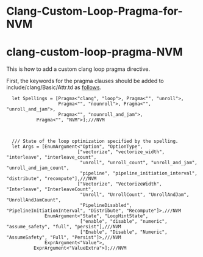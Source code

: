 # Clang-Custom-Loop-Pragma-for-NVM
# clang-custom-loop-pragma-NVM

This is how to add a custom clang loop pragma directive.

First, the keywords for the pragma clauses should be added to include/clang/Basic/Attr.td as [follows](https://github.com/Reem-Elkhouly/clang-custom-loop-pragma-NVM/blob/a33747a2bb765be76190d0222865d71b9a1878ef/include/clang/Basic/Attr.td#L2954-L2972).



```
  let Spellings = [Pragma<"clang", "loop">, Pragma<"", "unroll">,
                   Pragma<"", "nounroll">, Pragma<"", "unroll_and_jam">,
                   Pragma<"", "nounroll_and_jam">,
		   Pragma<"", "NVM">];///NVM
				      


  /// State of the loop optimization specified by the spelling.
  let Args = [EnumArgument<"Option", "OptionType",
                          ["vectorize", "vectorize_width", "interleave", "interleave_count",
                           "unroll", "unroll_count", "unroll_and_jam", "unroll_and_jam_count",
                           "pipeline", "pipeline_initiation_interval", "distribute", "recompute"],///NVM
                          ["Vectorize", "VectorizeWidth", "Interleave", "InterleaveCount",
                           "Unroll", "UnrollCount", "UnrollAndJam", "UnrollAndJamCount",
                           "PipelineDisabled", "PipelineInitiationInterval", "Distribute", "Recompute"]>,///NVM
              EnumArgument<"State", "LoopHintState",
                           ["enable", "disable", "numeric", "assume_safety", "full", "persist"],///NVM
                           ["Enable", "Disable", "Numeric", "AssumeSafety", "Full", "Persist"]>,///NVM
              ExprArgument<"Value">,
	      ExprArgument<"ValueExtra">];///NVM
```
